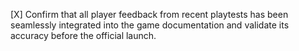 [X] Confirm that all player feedback from recent playtests has been seamlessly integrated into the game documentation and validate its accuracy before the official launch.